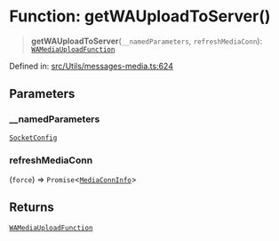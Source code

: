 # Function: getWAUploadToServer()

> **getWAUploadToServer**(`__namedParameters`, `refreshMediaConn`): [`WAMediaUploadFunction`](../type-aliases/WAMediaUploadFunction.md)

Defined in: [src/Utils/messages-media.ts:624](https://github.com/Fokusdotid/bail/blob/dad8cbc7bd41e0c17126095b0fc017b92c3d85cf/src/Utils/messages-media.ts#L624)

## Parameters

### \_\_namedParameters

[`SocketConfig`](../type-aliases/SocketConfig.md)

### refreshMediaConn

(`force`) => `Promise`\<[`MediaConnInfo`](../type-aliases/MediaConnInfo.md)\>

## Returns

[`WAMediaUploadFunction`](../type-aliases/WAMediaUploadFunction.md)
